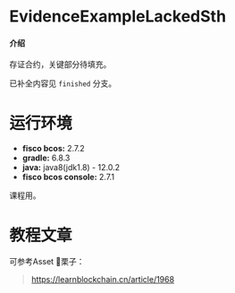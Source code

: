 # EvidenceExampleLackedSth

#### 介绍
存证合约，关键部分待填充。

已补全内容见 `finished` 分支。

# 运行环境

* **fisco bcos:** 2.7.2
* **gradle:**  6.8.3
* **java:** java8(jdk1.8) - 12.0.2
* **fisco bcos console:** 2.7.1

课程用。

# 教程文章

可参考Asset 🌰栗子：

> https://learnblockchain.cn/article/1968
